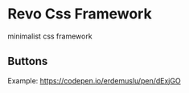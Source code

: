 # Revo Css Framework
minimalist css framework

## Buttons
Example: https://codepen.io/erdemuslu/pen/dExjGO